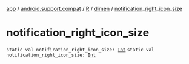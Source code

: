 [app](../../../index.md) / [android.support.compat](../../index.md) / [R](../index.md) / [dimen](index.md) / [notification_right_icon_size](./notification_right_icon_size.md)

# notification_right_icon_size

`static val notification_right_icon_size: `[`Int`](https://kotlinlang.org/api/latest/jvm/stdlib/kotlin/-int/index.html)
`static val notification_right_icon_size: `[`Int`](https://kotlinlang.org/api/latest/jvm/stdlib/kotlin/-int/index.html)